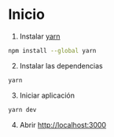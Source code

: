 <p align="center">
  <a href="https://encuentratumascota.nijui.com/" target="_blank">
<!--     <img src="public/img/company/logo binarial svg.svg" width="56"/> -->
  </a>
</p>

# Inicio

1. Instalar [yarn](https://yarnpkg.com/)

```bash
npm install --global yarn
```

2. Instalar las dependencias

```bash
yarn
```

3. Iniciar aplicación

```bash
yarn dev
```

4. Abrir [http://localhost:3000](http://localhost:3000)
